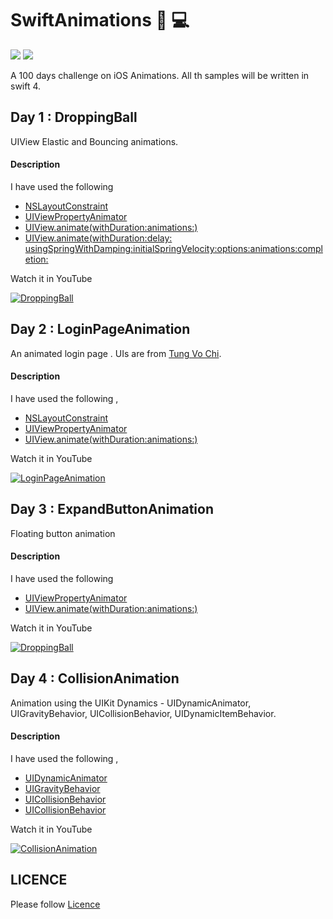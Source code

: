 # SwiftAnimations 🤡 💻

[![](https://img.shields.io/badge/%20Swift-4-green.svg)](https://github.com/AnanthaKrish/SwiftAnimations)
[![](https://img.shields.io/badge/iOS-10-blue.svg)](https://github.com/AnanthaKrish/SwiftAnimations)


A 100 days challenge on iOS Animations. All th samples will be written in swift 4. 


## Day 1 : DroppingBall 

  UIView Elastic and Bouncing animations.

#### Description

  I have used the following 

  - [NSLayoutConstraint](https://developer.apple.com/documentation/uikit/nslayoutconstraint)
  - [UIViewPropertyAnimator](https://developer.apple.com/documentation/uikit/uiviewpropertyanimator)
  - [UIView.animate(withDuration:animations:)](https://developer.apple.com/documentation/uikit/uiview/1622418-animate)
  - [UIView.animate(withDuration:delay: usingSpringWithDamping:initialSpringVelocity:options:animations:completion:](https://developer.apple.com/documentation/uikit/uiview/1622594-animatewithduration)

Watch it in YouTube 

  [![DroppingBall](https://github.com/AnanthaKrish/SwiftAnimations/blob/master/Day%201%20-%20DroppingBall/image/droppingball.png)](https://www.youtube.com/watch?v=DEpWPC3EOhI&feature=youtu.be)


## Day 2 : LoginPageAnimation 

  An animated login page . UIs are from [Tung Vo Chi](https://www.behance.net/gallery/57579249/Moon-heart-Mobile-app-social-images-sharing).

#### Description

  
 I have used the following ,

 - [NSLayoutConstraint](https://developer.apple.com/documentation/uikit/nslayoutconstraint)
 - [UIViewPropertyAnimator](https://developer.apple.com/documentation/uikit/uiviewpropertyanimator)
 - [UIView.animate(withDuration:animations:)](https://developer.apple.com/documentation/uikit/uiview/1622418-animate)

  
  Watch it in YouTube 

  [![LoginPageAnimation](https://github.com/AnanthaKrish/SwiftAnimations/blob/master/Day%202%20-%20LoginPageAnimation/image/loginpageanim.png)](https://www.youtube.com/watch?v=zLZ_MkKMEpI&feature=youtu.be)



## Day 3 : ExpandButtonAnimation

Floating button animation

#### Description

  I have used the following 

  - [UIViewPropertyAnimator](https://developer.apple.com/documentation/uikit/uiviewpropertyanimator)
  - [UIView.animate(withDuration:animations:)](https://developer.apple.com/documentation/uikit/uiview/1622418-animate)


  Watch it in YouTube 

  [![DroppingBall](https://github.com/AnanthaKrish/SwiftAnimations/blob/master/Day%203%20-%20ExpandButtonAnimation/images/ExpandButtonAnimation.png)](https://www.youtube.com/watch?v=Uxg5elN8MGw&feature=youtu.be)



## Day 4 : CollisionAnimation

  Animation using the UIKit Dynamics - UIDynamicAnimator, UIGravityBehavior, UICollisionBehavior, UIDynamicItemBehavior.


#### Description


 I have used the following ,

 - [UIDynamicAnimator](https://developer.apple.com/documentation/uikit/uidynamicanimator)
 - [UIGravityBehavior](https://developer.apple.com/documentation/uikit/uigravitybehavior)
 - [UICollisionBehavior](https://developer.apple.com/documentation/uikit/uicollisionbehavior)
  - [UICollisionBehavior](https://developer.apple.com/documentation/uikit/uidynamicitembehavior)

  
  Watch it in YouTube 

  [![CollisionAnimation](https://github.com/AnanthaKrish/SwiftAnimations/blob/master/Day%204%20-%20CollisionAnimation/images/CollisionAnimation.png)](https://www.youtube.com/watch?v=P79jEN1G8hI&feature=youtu.be)


## LICENCE

  Please follow [Licence](https://github.com/AnanthaKrish/SwiftAnimations/blob/master/LICENSE)
